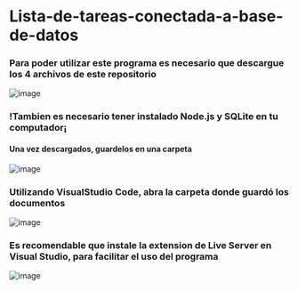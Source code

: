 # Lista-de-tareas-conectada-a-base-de-datos

### Para poder utilizar este programa es necesario que descargue los 4 archivos de este repositorio 
![image](https://github.com/user-attachments/assets/4f515837-c251-48ef-b106-705658fb4e3b)

### !Tambien es necesario tener instalado Node.js y SQLite en tu computador¡

#### Una vez descargados, guardelos en una carpeta 
![image](https://github.com/user-attachments/assets/a3c9f293-82ec-4a60-93c7-e3831816078e)

### Utilizando VisualStudio Code, abra la carpeta donde guardó los documentos
![image](https://github.com/user-attachments/assets/5b0f6d5a-5a46-4e3d-95dc-1a19472bf007)

### Es recomendable que instale la extension de Live Server en Visual Studio, para facilitar el uso del programa
![image](https://github.com/user-attachments/assets/8b7e14c8-cb7e-4a2a-8c3d-58f54ee85c77)
